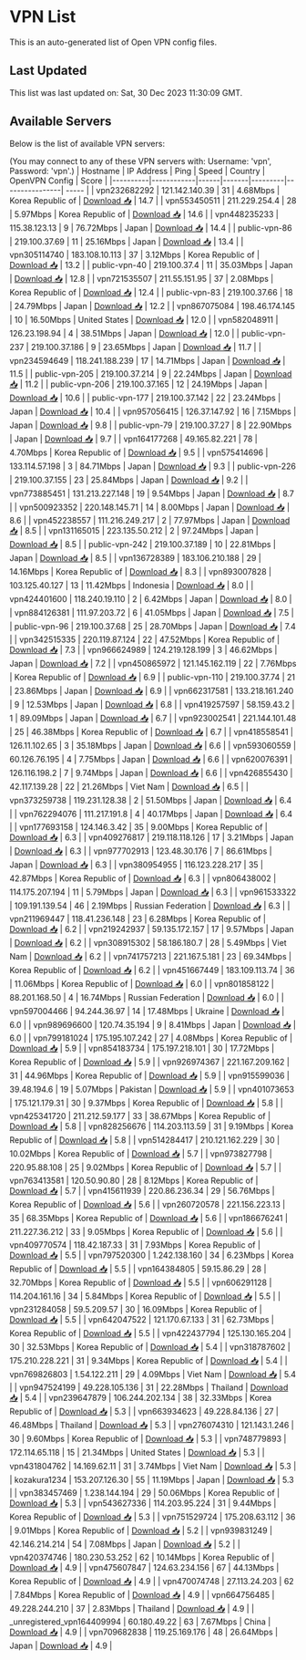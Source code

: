 # VPN List

This is an auto-generated list of Open VPN config files.

## Last Updated

This list was last updated on: Sat, 30 Dec 2023 11:30:09 GMT.

## Available Servers

Below is the list of available VPN servers:

(You may connect to any of these VPN servers with: Username: 'vpn', Password: 'vpn'.)
| Hostname | IP Address | Ping | Speed | Country | OpenVPN Config | Score |
|----------|------------|------|-------|---------|----------------| ----- |
| vpn232682292 | 121.142.140.39 | 31 | 4.68Mbps | Korea Republic of | [Download 📥](./configs/server_0_KR.ovpn) | 14.7 |
| vpn553450511 | 211.229.254.4 | 28 | 5.97Mbps | Korea Republic of | [Download 📥](./configs/server_1_KR.ovpn) | 14.6 |
| vpn448235233 | 115.38.123.13 | 9 | 76.72Mbps | Japan | [Download 📥](./configs/server_2_JP.ovpn) | 14.4 |
| public-vpn-86 | 219.100.37.69 | 11 | 25.16Mbps | Japan | [Download 📥](./configs/server_3_JP.ovpn) | 13.4 |
| vpn305114740 | 183.108.10.113 | 37 | 3.12Mbps | Korea Republic of | [Download 📥](./configs/server_4_KR.ovpn) | 13.2 |
| public-vpn-40 | 219.100.37.4 | 11 | 35.03Mbps | Japan | [Download 📥](./configs/server_5_JP.ovpn) | 12.8 |
| vpn721535507 | 211.55.151.95 | 37 | 2.08Mbps | Korea Republic of | [Download 📥](./configs/server_6_KR.ovpn) | 12.4 |
| public-vpn-83 | 219.100.37.66 | 18 | 24.79Mbps | Japan | [Download 📥](./configs/server_7_JP.ovpn) | 12.2 |
| vpn867075084 | 198.46.174.145 | 10 | 16.50Mbps | United States | [Download 📥](./configs/server_8_US.ovpn) | 12.0 |
| vpn582048911 | 126.23.198.94 | 4 | 38.51Mbps | Japan | [Download 📥](./configs/server_9_JP.ovpn) | 12.0 |
| public-vpn-237 | 219.100.37.186 | 9 | 23.65Mbps | Japan | [Download 📥](./configs/server_10_JP.ovpn) | 11.7 |
| vpn234594649 | 118.241.188.239 | 17 | 14.71Mbps | Japan | [Download 📥](./configs/server_11_JP.ovpn) | 11.5 |
| public-vpn-205 | 219.100.37.214 | 9 | 22.24Mbps | Japan | [Download 📥](./configs/server_12_JP.ovpn) | 11.2 |
| public-vpn-206 | 219.100.37.165 | 12 | 24.19Mbps | Japan | [Download 📥](./configs/server_13_JP.ovpn) | 10.6 |
| public-vpn-177 | 219.100.37.142 | 22 | 23.24Mbps | Japan | [Download 📥](./configs/server_14_JP.ovpn) | 10.4 |
| vpn957056415 | 126.37.147.92 | 16 | 7.15Mbps | Japan | [Download 📥](./configs/server_15_JP.ovpn) | 9.8 |
| public-vpn-79 | 219.100.37.27 | 8 | 22.90Mbps | Japan | [Download 📥](./configs/server_16_JP.ovpn) | 9.7 |
| vpn164177268 | 49.165.82.221 | 78 | 4.70Mbps | Korea Republic of | [Download 📥](./configs/server_17_KR.ovpn) | 9.5 |
| vpn575414696 | 133.114.57.198 | 3 | 84.71Mbps | Japan | [Download 📥](./configs/server_18_JP.ovpn) | 9.3 |
| public-vpn-226 | 219.100.37.155 | 23 | 25.84Mbps | Japan | [Download 📥](./configs/server_19_JP.ovpn) | 9.2 |
| vpn773885451 | 131.213.227.148 | 19 | 9.54Mbps | Japan | [Download 📥](./configs/server_20_JP.ovpn) | 8.7 |
| vpn500923352 | 220.148.145.71 | 14 | 8.00Mbps | Japan | [Download 📥](./configs/server_21_JP.ovpn) | 8.6 |
| vpn452238557 | 111.216.249.217 | 2 | 77.97Mbps | Japan | [Download 📥](./configs/server_22_JP.ovpn) | 8.5 |
| vpn131165015 | 223.135.50.212 | 2 | 97.24Mbps | Japan | [Download 📥](./configs/server_23_JP.ovpn) | 8.5 |
| public-vpn-242 | 219.100.37.189 | 10 | 22.81Mbps | Japan | [Download 📥](./configs/server_24_JP.ovpn) | 8.5 |
| vpn136728389 | 183.106.210.188 | 29 | 14.16Mbps | Korea Republic of | [Download 📥](./configs/server_25_KR.ovpn) | 8.3 |
| vpn893007828 | 103.125.40.127 | 13 | 11.42Mbps | Indonesia | [Download 📥](./configs/server_26_ID.ovpn) | 8.0 |
| vpn424401600 | 118.240.19.110 | 2 | 6.42Mbps | Japan | [Download 📥](./configs/server_27_JP.ovpn) | 8.0 |
| vpn884126381 | 111.97.203.72 | 6 | 41.05Mbps | Japan | [Download 📥](./configs/server_28_JP.ovpn) | 7.5 |
| public-vpn-96 | 219.100.37.68 | 25 | 28.70Mbps | Japan | [Download 📥](./configs/server_29_JP.ovpn) | 7.4 |
| vpn342515335 | 220.119.87.124 | 22 | 47.52Mbps | Korea Republic of | [Download 📥](./configs/server_30_KR.ovpn) | 7.3 |
| vpn966624989 | 124.219.128.199 | 3 | 46.62Mbps | Japan | [Download 📥](./configs/server_31_JP.ovpn) | 7.2 |
| vpn450865972 | 121.145.162.119 | 22 | 7.76Mbps | Korea Republic of | [Download 📥](./configs/server_32_KR.ovpn) | 6.9 |
| public-vpn-110 | 219.100.37.74 | 21 | 23.86Mbps | Japan | [Download 📥](./configs/server_33_JP.ovpn) | 6.9 |
| vpn662317581 | 133.218.161.240 | 9 | 12.53Mbps | Japan | [Download 📥](./configs/server_34_JP.ovpn) | 6.8 |
| vpn419257597 | 58.159.43.2 | 1 | 89.09Mbps | Japan | [Download 📥](./configs/server_35_JP.ovpn) | 6.7 |
| vpn923002541 | 221.144.101.48 | 25 | 46.38Mbps | Korea Republic of | [Download 📥](./configs/server_36_KR.ovpn) | 6.7 |
| vpn418558541 | 126.11.102.65 | 3 | 35.18Mbps | Japan | [Download 📥](./configs/server_37_JP.ovpn) | 6.6 |
| vpn593060559 | 60.126.76.195 | 4 | 7.75Mbps | Japan | [Download 📥](./configs/server_38_JP.ovpn) | 6.6 |
| vpn620076391 | 126.116.198.2 | 7 | 9.74Mbps | Japan | [Download 📥](./configs/server_39_JP.ovpn) | 6.6 |
| vpn426855430 | 42.117.139.28 | 22 | 21.26Mbps | Viet Nam | [Download 📥](./configs/server_40_VN.ovpn) | 6.5 |
| vpn373259738 | 119.231.128.38 | 2 | 51.50Mbps | Japan | [Download 📥](./configs/server_41_JP.ovpn) | 6.4 |
| vpn762294076 | 111.217.191.8 | 4 | 40.17Mbps | Japan | [Download 📥](./configs/server_42_JP.ovpn) | 6.4 |
| vpn177693158 | 124.146.3.42 | 35 | 9.00Mbps | Korea Republic of | [Download 📥](./configs/server_43_KR.ovpn) | 6.3 |
| vpn409276817 | 219.118.118.126 | 17 | 3.21Mbps | Japan | [Download 📥](./configs/server_44_JP.ovpn) | 6.3 |
| vpn977702913 | 123.48.30.176 | 7 | 86.61Mbps | Japan | [Download 📥](./configs/server_45_JP.ovpn) | 6.3 |
| vpn380954955 | 116.123.228.217 | 35 | 42.87Mbps | Korea Republic of | [Download 📥](./configs/server_46_KR.ovpn) | 6.3 |
| vpn806438002 | 114.175.207.194 | 11 | 5.79Mbps | Japan | [Download 📥](./configs/server_47_JP.ovpn) | 6.3 |
| vpn961533322 | 109.191.139.54 | 46 | 2.19Mbps | Russian Federation | [Download 📥](./configs/server_48_RU.ovpn) | 6.3 |
| vpn211969447 | 118.41.236.148 | 23 | 6.28Mbps | Korea Republic of | [Download 📥](./configs/server_49_KR.ovpn) | 6.2 |
| vpn219242937 | 59.135.172.157 | 17 | 9.57Mbps | Japan | [Download 📥](./configs/server_50_JP.ovpn) | 6.2 |
| vpn308915302 | 58.186.180.7 | 28 | 5.49Mbps | Viet Nam | [Download 📥](./configs/server_51_VN.ovpn) | 6.2 |
| vpn741757213 | 221.167.5.181 | 23 | 69.34Mbps | Korea Republic of | [Download 📥](./configs/server_52_KR.ovpn) | 6.2 |
| vpn451667449 | 183.109.113.74 | 36 | 11.06Mbps | Korea Republic of | [Download 📥](./configs/server_53_KR.ovpn) | 6.0 |
| vpn801858122 | 88.201.168.50 | 4 | 16.74Mbps | Russian Federation | [Download 📥](./configs/server_54_RU.ovpn) | 6.0 |
| vpn597004466 | 94.244.36.97 | 14 | 17.48Mbps | Ukraine | [Download 📥](./configs/server_55_UA.ovpn) | 6.0 |
| vpn989696600 | 120.74.35.194 | 9 | 8.41Mbps | Japan | [Download 📥](./configs/server_56_JP.ovpn) | 6.0 |
| vpn799181024 | 175.195.107.242 | 27 | 4.08Mbps | Korea Republic of | [Download 📥](./configs/server_57_KR.ovpn) | 5.9 |
| vpn854183734 | 175.197.218.101 | 30 | 17.72Mbps | Korea Republic of | [Download 📥](./configs/server_58_KR.ovpn) | 5.9 |
| vpn926974367 | 221.167.209.162 | 31 | 44.96Mbps | Korea Republic of | [Download 📥](./configs/server_59_KR.ovpn) | 5.9 |
| vpn915599036 | 39.48.194.6 | 19 | 5.07Mbps | Pakistan | [Download 📥](./configs/server_60_PK.ovpn) | 5.9 |
| vpn401073653 | 175.121.179.31 | 30 | 9.37Mbps | Korea Republic of | [Download 📥](./configs/server_61_KR.ovpn) | 5.8 |
| vpn425341720 | 211.212.59.177 | 33 | 38.67Mbps | Korea Republic of | [Download 📥](./configs/server_62_KR.ovpn) | 5.8 |
| vpn828256676 | 114.203.113.59 | 31 | 9.19Mbps | Korea Republic of | [Download 📥](./configs/server_63_KR.ovpn) | 5.8 |
| vpn514284417 | 210.121.162.229 | 30 | 10.02Mbps | Korea Republic of | [Download 📥](./configs/server_64_KR.ovpn) | 5.7 |
| vpn973827798 | 220.95.88.108 | 25 | 9.02Mbps | Korea Republic of | [Download 📥](./configs/server_65_KR.ovpn) | 5.7 |
| vpn763413581 | 120.50.90.80 | 28 | 8.12Mbps | Korea Republic of | [Download 📥](./configs/server_66_KR.ovpn) | 5.7 |
| vpn415611939 | 220.86.236.34 | 29 | 56.76Mbps | Korea Republic of | [Download 📥](./configs/server_67_KR.ovpn) | 5.6 |
| vpn260720578 | 221.156.223.13 | 35 | 68.35Mbps | Korea Republic of | [Download 📥](./configs/server_68_KR.ovpn) | 5.6 |
| vpn186676241 | 211.227.36.212 | 33 | 9.05Mbps | Korea Republic of | [Download 📥](./configs/server_69_KR.ovpn) | 5.6 |
| vpn409770574 | 118.42.187.33 | 31 | 7.93Mbps | Korea Republic of | [Download 📥](./configs/server_70_KR.ovpn) | 5.5 |
| vpn797520300 | 1.242.138.160 | 34 | 6.23Mbps | Korea Republic of | [Download 📥](./configs/server_71_KR.ovpn) | 5.5 |
| vpn164384805 | 59.15.86.29 | 28 | 32.70Mbps | Korea Republic of | [Download 📥](./configs/server_72_KR.ovpn) | 5.5 |
| vpn606291128 | 114.204.161.16 | 34 | 5.84Mbps | Korea Republic of | [Download 📥](./configs/server_73_KR.ovpn) | 5.5 |
| vpn231284058 | 59.5.209.57 | 30 | 16.09Mbps | Korea Republic of | [Download 📥](./configs/server_74_KR.ovpn) | 5.5 |
| vpn642047522 | 121.170.67.133 | 31 | 62.73Mbps | Korea Republic of | [Download 📥](./configs/server_75_KR.ovpn) | 5.5 |
| vpn422437794 | 125.130.165.204 | 30 | 32.53Mbps | Korea Republic of | [Download 📥](./configs/server_76_KR.ovpn) | 5.4 |
| vpn318787602 | 175.210.228.221 | 31 | 9.34Mbps | Korea Republic of | [Download 📥](./configs/server_77_KR.ovpn) | 5.4 |
| vpn769826803 | 1.54.122.211 | 29 | 4.09Mbps | Viet Nam | [Download 📥](./configs/server_78_VN.ovpn) | 5.4 |
| vpn947524199 | 49.228.105.136 | 31 | 22.28Mbps | Thailand | [Download 📥](./configs/server_79_TH.ovpn) | 5.4 |
| vpn239647879 | 106.244.202.134 | 38 | 32.33Mbps | Korea Republic of | [Download 📥](./configs/server_80_KR.ovpn) | 5.3 |
| vpn663934623 | 49.228.84.136 | 27 | 46.48Mbps | Thailand | [Download 📥](./configs/server_81_TH.ovpn) | 5.3 |
| vpn276074310 | 121.143.1.246 | 30 | 9.60Mbps | Korea Republic of | [Download 📥](./configs/server_82_KR.ovpn) | 5.3 |
| vpn748779893 | 172.114.65.118 | 15 | 21.34Mbps | United States | [Download 📥](./configs/server_83_US.ovpn) | 5.3 |
| vpn431804762 | 14.169.62.11 | 31 | 3.74Mbps | Viet Nam | [Download 📥](./configs/server_84_VN.ovpn) | 5.3 |
| kozakura1234 | 153.207.126.30 | 55 | 11.19Mbps | Japan | [Download 📥](./configs/server_85_JP.ovpn) | 5.3 |
| vpn383457469 | 1.238.144.194 | 29 | 50.06Mbps | Korea Republic of | [Download 📥](./configs/server_86_KR.ovpn) | 5.3 |
| vpn543627336 | 114.203.95.224 | 31 | 9.44Mbps | Korea Republic of | [Download 📥](./configs/server_87_KR.ovpn) | 5.3 |
| vpn751529724 | 175.208.63.112 | 36 | 9.01Mbps | Korea Republic of | [Download 📥](./configs/server_88_KR.ovpn) | 5.2 |
| vpn939831249 | 42.146.214.214 | 54 | 7.08Mbps | Japan | [Download 📥](./configs/server_89_JP.ovpn) | 5.2 |
| vpn420374746 | 180.230.53.252 | 62 | 10.14Mbps | Korea Republic of | [Download 📥](./configs/server_90_KR.ovpn) | 4.9 |
| vpn475607847 | 124.63.234.156 | 67 | 44.13Mbps | Korea Republic of | [Download 📥](./configs/server_91_KR.ovpn) | 4.9 |
| vpn470074748 | 27.113.24.203 | 62 | 7.84Mbps | Korea Republic of | [Download 📥](./configs/server_92_KR.ovpn) | 4.9 |
| vpn664756485 | 49.228.244.210 | 37 | 2.83Mbps | Thailand | [Download 📥](./configs/server_93_TH.ovpn) | 4.9 |
| _unregistered_vpn164409994 | 60.180.49.22 | 63 | 7.67Mbps | China | [Download 📥](./configs/server_94_CN.ovpn) | 4.9 |
| vpn709682838 | 119.25.169.176 | 48 | 26.64Mbps | Japan | [Download 📥](./configs/server_95_JP.ovpn) | 4.9 |
